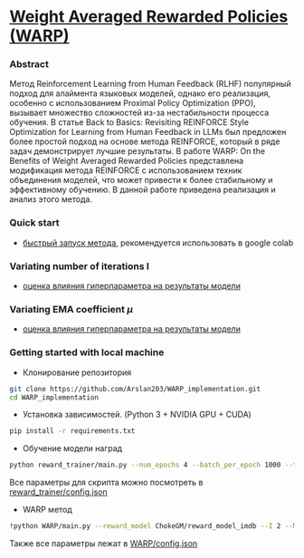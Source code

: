 # [Weight Averaged Rewarded Policies (WARP)](https://arxiv.org/pdf/2406.16768)

### Abstract
Метод Reinforcement Learning from Human Feedback (RLHF) популярный подход для алаймента языковых моделей, однако его реализация, особенно с использованием Proximal Policy Optimization (PPO), вызывает множество сложностей из-за нестабильности процесса обучения. В статье Back to Basics: Revisiting REINFORCE Style Optimization for Learning from Human Feedback in LLMs был предложен более простой подход на основе метода REINFORCE, который в ряде задач демонстрирует лучшие результаты. В работе WARP: On the Benefits of Weight Averaged Rewarded Policies представлена модификация метода REINFORCE с использованием техник объединения моделей, что может привести к более стабильному и эффективному обучению. В данной работе приведена реализация и анализ этого метода.

### Quick start
- [быстрый запуск метода](https://colab.research.google.com/drive/1nO5wbPVXitXNT6sg-X8o-8VYhqB32rSI?usp=sharing), рекомендуется использовать в google colab

### Variating number of iterations I
- [оценка влияния гиперпараметра на результаты модели](https://colab.research.google.com/drive/12xK97YM9F7io39tfpvqG8i6xqUdma0zc?usp=sharing)

### Variating EMA coefficient $\mu$
- [оценка влияния гиперпараметра на результаты модели](https://colab.research.google.com/drive/1QGTrRP_8WBRIOTq_i5ECwiX0HJ_hGWWI?usp=sharing)

### Getting started with local machine

- Клонирование репозитория
```bash
git clone https://github.com/Arslan203/WARP_implementation.git
cd WARP_implementation
```

- Установка зависимостей. (Python 3 + NVIDIA GPU + CUDA)
```bash
pip install -r requirements.txt
```

- Обучение модели наград
```bash
python reward_trainer/main.py --num_epochs 4 --batch_per_epoch 1000 --train_batch_size 16 --eval_batch_size 64 --save_path reward_model_dir
```
Все параметры для скрипта можно посмотреть в [reward_trainer/config.json](https://github.com/Arslan203/WARP_implementation/blob/main/reward_trainer/config.json)

- WARP метод
```bash
!python WARP/main.py --reward_model ChokeGM/reward_model_imdb --I 2 --M 2 --T 100 --batch_size 32 --mu 0.01 --save_path warp_model_dir
```
Также все параметры лежат в [WARP/config.json](https://github.com/Arslan203/WARP_implementation/blob/main/WARP/config.json)
